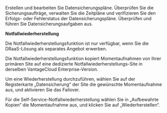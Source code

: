 Erstellen und bearbeiten Sie Datensicherungspläne. Überprüfen Sie die Sicherungsaufträge, verwalten Sie die Zeitpläne und verifizieren Sie den Erfolgs- oder Fehlerstatus der Datensicherungspläne. Überprüfen und führen Sie Datensicherungsaufgaben aus.

**Notfallwiederherstellung**

Die Notfallwiederherstellungsfunktion ist nur verfügbar, wenn Sie die DRaaS-Lösung als separates Angebot erwerben.

Die Notfallwiederherstellungsfunktion kopiert Momentaufnahmen von Ihrer primären Site auf eine dedizierte Notfallwiederherstellungs-Site in derselben VantageCloud Enterprise-Version.

Um eine Wiederherstellung durchzuführen, wählen Sie auf der Registerkarte „Datensicherung“ der Site die gewünschte Momentaufnahme aus, und aktivieren Sie das Failover.

Für die Self-Service-Notfallwiederherstellung wählen Sie in „Aufbewahrte Kopien“ die Momentaufnahme aus, und klicken Sie auf „Wiederherstellen“.
